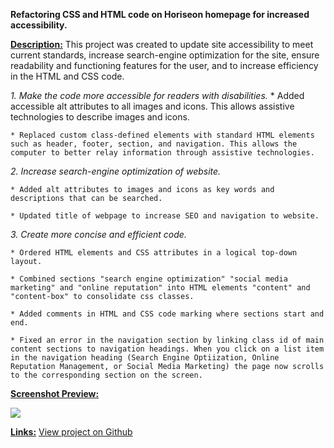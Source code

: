 <b>Refactoring CSS and HTML code on Horiseon homepage for increased accessibility.</b>

<b><u>Description:</b></u>
This project was created to update site accessibility to meet current standards, increase search-engine optimization for the site, ensure readability and functioning features for the user, and to increase efficiency in the HTML and CSS code. 

<i>1. Make the code more accessible for readers with disabilities.</i> 
    * Added accessible alt attributes to all images and icons. This allows assistive technologies to describe images and icons.

    * Replaced custom class-defined elements with standard HTML elements such as header, footer, section, and navigation. This allows the computer to better relay information through assistive technologies.

<i>2. Increase search-engine optimization of website.</i>

    * Added alt attributes to images and icons as key words and descriptions that can be searched.

    * Updated title of webpage to increase SEO and navigation to website. 

<i>3. Create more concise and efficient code.</i>

    * Ordered HTML elements and CSS attributes in a logical top-down layout.

    * Combined sections "search engine optimization" "social media marketing" and "online reputation" into HTML elements "content" and "content-box" to consolidate css classes.

    * Added comments in HTML and CSS code marking where sections start and end.

    * Fixed an error in the navigation section by linking class id of main content sections to navigation headings. When you click on a list item in the navigation heading (Search Engine Optiization, Online Reputation Management, or Social Media Marketing) the page now scrolls to the corresponding section on the screen.  

<b><u>Screenshot Preview:</b></u>
<p>
<img src="./assets/images/Screenshot_full_page.png"/>
</p>

<b><u>Links:</b></u>
<a href="https://magfinn.github.io/Refactor-for-Horiseon-Home-Page/"> View project on Github</a>
